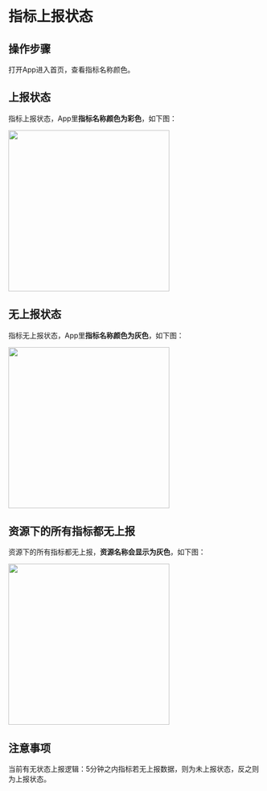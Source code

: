 # 指标上报状态

## 操作步骤

打开App进入首页，查看指标名称颜色。

## 上报状态

指标上报状态，App里**指标名称颜色为彩色**，如下图：

<img src="https://static.ucloud.cn/docs/urlm/images/1628819278299.png?v=1628820289" width="320">


## 无上报状态

指标无上报状态，App里**指标名称颜色为灰色**，如下图：

<img src="https://static.ucloud.cn/docs/urlm/images/1628819315132.png?v=1628820289" width="320">

## 资源下的所有指标都无上报

资源下的所有指标都无上报，**资源名称会显示为灰色**，如下图：

<img src="https://static.ucloud.cn/docs/urlm/images/1628819091925.png?v=1628820289" width="320">

## 注意事项

当前有无状态上报逻辑：5分钟之内指标若无上报数据，则为未上报状态，反之则为上报状态。